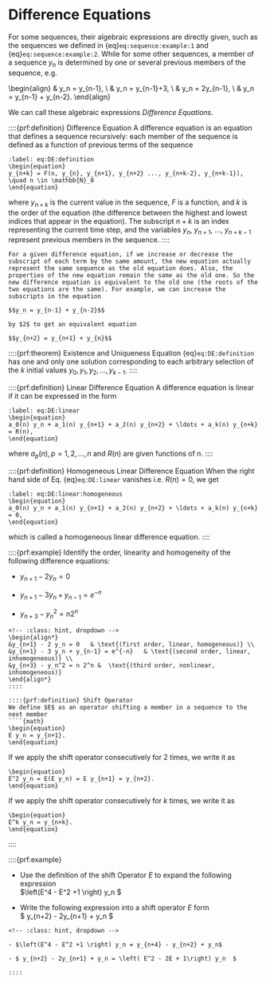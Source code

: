 # Difference Equations

For some sequences, their algebraic expressions are directly given, such as the sequences we defined in {eq}`eq:sequence:example:1` and {eq}`eq:sequence:example:2`. While for some other sequences, a member of a sequence $y_n$ is determined by one or several previous members of the sequence, e.g.

\begin{align}
& y_n = y_{n-1}, \\
& y_n = y_{n-1}+3, \\
& y_n = 2y_{n-1}, \\
& y_n = y_{n-1} + y_{n-2}.
\end{align}

We can call these algebraic expressions *Difference Equations*.

::::{prf:definition} Difference Equation
A difference equation is an equation that defines a sequence recursively: each member of the sequence is defined as a function of previous terms of the sequence

```{math}
:label: eq:DE:definition
\begin{equation}
y_{n+k} = F(n, y_{n}, y_{n+1}, y_{n+2} ..., y_{n+k-2}, y_{n+k-1}), \quad n \in \mathbb{N}_0
\end{equation} 
````

where $y_{n+k}$ is the current value in the sequence, $F$ is a function, and $k$ is the order of the equation (the difference between the highest and lowest indices that appear in the equation). The subscript $n+k$ is an index representing the current time step, and the variables $y_{n}$, $y_{n+1}$, $\ldots$, $y_{n+k-1}$ represent previous members in the sequence. 
::::

```{prf:remark}
For a given difference equation, if we increase or decrease the subscript of each term by the same amount, the new equation actually represent the same sequence as the old equation does. Also, the properties of the new equation remain the same as the old one. So the new difference equation is equivalent to the old one (the roots of the two equations are the same). For example, we can increase the subscripts in the equation 

$$y_n = y_{n-1} + y_{n-2}$$

by $2$ to get an equivalent equation

$$y_{n+2} = y_{n+1} + y_{n}$$
```

::::{prf:theorem} Existence and Uniqueness
Equation {eq}`eq:DE:definition` has one and only one solution corresponding to each arbitrary selection of the $k$ initial values $y_0, y_1, y_2, \ldots, y_{k-1}$.
::::

::::{prf:definition} Linear Difference Equation
A difference equation is linear if it can be expressed in the form
````{math}  
:label: eq:DE:linear
\begin{equation}
a_0(n) y_n + a_1(n) y_{n+1} + a_2(n) y_{n+2} + \ldots + a_k(n) y_{n+k} = R(n),
\end{equation} 
````
where $a_p(n), p=1,2,\ldots, n$ and $R(n)$ are given functions of $n$.
::::

::::{prf:definition} Homogeneous Linear Difference Equation
When the right hand side of Eq. {eq}`eq:DE:linear` vanishes i.e. $R(n)=0$, we get 
````{math}  
:label: eq:DE:linear:homogeneous
\begin{equation}
a_0(n) y_n + a_1(n) y_{n+1} + a_2(n) y_{n+2} + \ldots + a_k(n) y_{n+k} = 0,
\end{equation} 
````
which is called a homogeneous linear difference equation.
::::


::::{prf:example}
Identify the order, linearity and homogeneity of the following difference equations:

- $y_{n+1} - 2 y_n = 0$

- $y_{n+1} - 3 y_n + y_{n-1} = e^{-n}$

- $y_{n+3} - y_n^2 = n 2^n$

```{dropdown} Solution (click to show)
<!-- :class: hint, dropdown -->
\begin{align*}
&y_{n+1} - 2 y_n = 0   & \text{(first order, linear, homogeneous)} \\
&y_{n+1} - 3 y_n + y_{n-1} = e^{-n}   & \text{(second order, linear, inhomogeneous)} \\
&y_{n+3} - y_n^2 = n 2^n &  \text{(third order, nonlinear, inhomogeneous)}
\end{align*}  
::::

::::{prf:definition} Shift Operator
We define $E$ as an operator shifting a member in a sequence to the next member
````{math}  
\begin{equation}
E y_n = y_{n+1}.
\end{equation} 
````
If we apply the shift operator consecutively for $2$ times, we write it as
````{math}  
\begin{equation}
E^2 y_n = E(E y_n) = E y_{n+1} = y_{n+2}.
\end{equation} 
````
If we apply the shift operator consecutively for $k$ times, we write it as
````{math}  
\begin{equation}
E^k y_n = y_{n+k}.
\end{equation} 
````    
::::

::::{prf:example}

- Use the definition of the shift Operator $E$ to expand the following expression \
    $\left(E^4 - E^2 +1 \right) y_n $

- Write the following expression into a shift operator $E$ form \
    $ y_{n+2} - 2y_{n+1} + y_n  $

<!-- We can apply multiple shifting operations on a member in a sequence

$$\left(E^4 - E^2 +1 \right) y_n = y_{n+4} - y_{n+2} + y_n.$$

We can also express algebraic operations on several members in a sequence as shifting operations on a single member, e.g.

$$ y_{n+2} - 2y_{n+1} + y_n = \left( E^2 - 2E + 1\right) y_n.  $$ -->

```{dropdown} Solution (click to show)
<!-- :class: hint, dropdown -->

- $\left(E^4 - E^2 +1 \right) y_n = y_{n+4} - y_{n+2} + y_n$

- $ y_{n+2} - 2y_{n+1} + y_n = \left( E^2 - 2E + 1\right) y_n  $

::::


